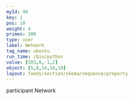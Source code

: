 ```yaml
---
myId: 96
key: 1
pos: 10
weight: 4
primes: 200
type: user
label: Network
tag_name: ubuntu
run_time: /bin/python
value: [503,0,-1,2]
object: [5,8,14,18,19]
layout: feeds/section/skema/sequence/property
---
```

participant Network
